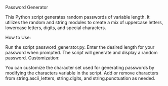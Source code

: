 Password Generator

This Python script generates random passwords of variable length. It utilizes the random and string modules to create a mix of uppercase letters, lowercase letters, digits, and special characters.

How to Use:

Run the script password_generator.py.
Enter the desired length for your password when prompted.
The script will generate and display a random password.
Customization:

You can customize the character set used for generating passwords by modifying the characters variable in the script. Add or remove characters from string.ascii_letters, string.digits, and string.punctuation as needed.